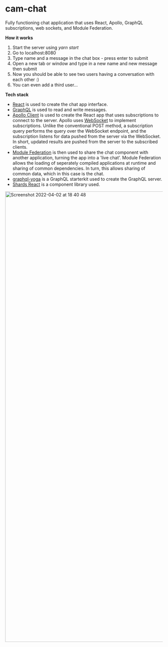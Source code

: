 # cam-chat
Fully functioning chat application that uses React, Apollo, GraphQL subscriptions, web sockets, and Module Federation.

**How it works**
1) Start the server using _yarn start_
2) Go to localhost:8080
3) Type name and a message in the chat box - press enter to submit
4) Open a new tab or window and type in a new name and new message then submit
5) Now you should be able to see two users having a conversation with each other :)
6) You can even add a third user...

**Tech stack**
 - [React](https://reactjs.org/) is used to create the chat app interface.
 - [GraphQL](https://graphql.org/) is used to read and write messages.
 - [Apollo Client](https://www.apollographql.com/docs/) is used to create the React app that uses subscriptions to connect to the server. Apollo uses [WebSocket](https://developer.mozilla.org/en-US/docs/Web/API/WebSocket) to implement subscriptions. Unlike the conventional POST method, a subscription query performs the query over the WebSocket endpoint, and the subscription listens for data pushed from the server via the WebSocket. In short, updated results are pushed from the server to the subscribed clients.
 - [Module Federation](https://webpack.js.org/concepts/module-federation/) is then used to share the chat component with another application, turning the app into a 'live chat'. Module Federation allows the loading of seperately compiled applications at runtime and sharing of common dependencies. In turn, this allows sharing of common data, which in this case is the chat.
 - [graphql-yoga](https://www.graphql-yoga.com/docs/quick-start) is a GraphQL starterkit used to create the GraphQL server.
 - [Shards React](https://designrevision.com/docs/shards-react/getting-started) is a component library used.


<img width="1435" alt="Screenshot 2022-04-02 at 18 40 48" src="https://user-images.githubusercontent.com/43217221/161394796-290a2095-783a-4854-b12d-a59bf72e2eab.png">
